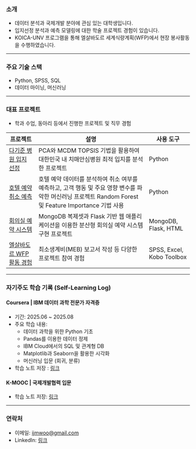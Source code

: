 ### 소개
-  데이터 분석과 국제개발 분야에 관심 있는 대학생입니다.
-  입지선정 분석과 예측 모델링에 대한 학술 프로젝트 경험이 있습니다.
-  KOICA-UNV 프로그램을 통해 엘살바도르 세계식량계획(WFP)에서 현장 봉사활동을 수행하였습니다.

---
###  주요 기술 스택
- Python, SPSS, SQL
- 데이터 마이닝, 머신러닝

---
###  대표 프로젝트
- 학과 수업, 동아리 등에서 진행한 프로젝트 및 직무 경험
  
| 프로젝트 | 설명 | 사용 도구 |
|----------|------|------------|
| [다기준 병원 입지 선정](https://github.com/Jamie-Woo/multi-criteria-hospital-siting) | PCA와 MCDM TOPSIS 기법을 활용하여 대한민국 내 치매안심병원 최적 입지를 분석한 프로젝트 | Python |
| [호텔 예약 취소 예측](https://github.com/Jamie-Woo/hotel-booking-cancellation-rf) | 호텔 예약 데이터를 분석하여 취소 여부를 예측하고, 고객 행동 및 주요 영향 변수를 파악한 머신러닝 프로젝트 Random Forest 및 Feature Importance 기법 사용 | Python |
| [회의실 예약 시스템](https://github.com/Jamie-Woo/flask-mongodb-room-reservation-app) | MongoDB 복제셋과 Flask 기반 웹 애플리케이션을 이용한 분산형 회의실 예약 시스템 구현 프로젝트 | MongoDB, Flask, HTML |
| [엘살바도르 WFP 활동 경험](https://github.com/Jamie-Woo/experience-wfp-elsalvador) | 최소생계비(MEB) 보고서 작성 등 다양한 프로젝트 참여 경험 | SPSS, Excel, Kobo Toolbox |

---
###  자기주도 학습 기록 (Self-Learning Log)

####  Coursera | IBM 데이터 과학 전문가 자격증
- 기간: 2025.06 ~ 2025.08
- 주요 학습 내용:
  - 데이터 과학을 위한 Python 기초
  - Pandas를 이용한 데이터 정제
  - IBM Cloud에서의 SQL 및 관계형 DB
  - Matplotlib과 Seaborn을 활용한 시각화
  - 머신러닝 입문 (회귀, 분류)
- 학습 노트 저장 : [링크](https://github.com/사용자ID/ibm-data-science-notes)

#### K-MOOC | 국제개발협력 입문
- 학습 노트 저장: [링크](https://github.com/Jamie-Woo/learning-ODA-KOICA)

---
### 연락처
- 이메일: ijmwoo@gmail.com
- LinkedIn: [링크](https://www.linkedin.com/in/jimin-woo-a423a5251/)

